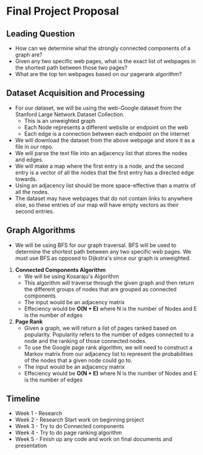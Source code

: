 # Final Project Proposal

## Leading Question
* How can we determine what the strongly connected components of a graph are?
* Given any two specific web pages, what is the exact list of webpages in the shortest path between those two pages?
* What are the top ten webpages based on our pagerank algorithm?

## Dataset Acquisition and Processing
* For our dataset, we will be using the web-Google dataset from the Stanford Large Network Dataset Collection. 
    * This is an unweighted graph
    * Each Node represents a different website or endpoint on the web
    * Each edge is a connection between each endpoint on the internet
* We will download the dataset from the above webpage and store it as a file in our repo.
* We will parse the text file into an adjacency list that stores the nodes and edges.
* We will make a map where the first entry is a node, and the second entry is a vector of all the nodes that the first entry has a directed edge towards.
* Using an adjacency list should be more space-effective than a matrix of all the nodes.
* The dataset may have webpages that do not contain links to anywhere else, so these entries of our map will have empty vectors as their second entries.

## Graph Algorithms
* We will be using BFS for our graph traversal. BFS will be used to determine the shortest path between any two specific web pages. We must use BFS as opposed to Dijkstra's since our graph is unweighted.
1. **Connected Components Algorithm**
    * We will be using Kosaraju's Algorithm
    * This algorithm will traverse through the given graph and then return the different groups of nodes that are grouped as connected components
    * The input would be an adjacency matrix
    * Effeciency would be **O(N + E)** where N is the number of Nodes and E is the number of edges
2. **Page Rank**
    * Given a graph, we will return a list of pages ranked based on popularity. Popularity refers to the number of edges connected to a node and the ranking of those    connected nodes. 
    * To use the Google page rank algorithm, we will need to construct a Markov matrix from our adjacency list to represent the probabilities of the nodes that a        given node could go to.
    * The input would be an adjacency matrix
    * Effeciency would be **O(N + E)** where N is the number of Nodes and E is the number of edges
  
## Timeline
* Week 1 - Research
* Week 2 - Research Start work on beginning project
* Week 3 - Try to do Connected components
* Week 4 - Try to do page ranking algorithm
* Week 5 - Finish up any code and work on final documents and presentation


